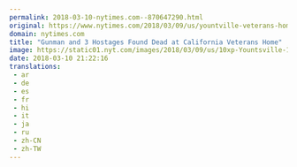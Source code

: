```yaml
---
permalink: 2018-03-10-nytimes.com--870647290.html
original: https://www.nytimes.com/2018/03/09/us/yountville-veterans-home-shooting.html?partner=rss&amp;emc=rss
domain: nytimes.com
title: "Gunman and 3 Hostages Found Dead at California Veterans Home"
image: https://static01.nyt.com/images/2018/03/09/us/10xp-Yountsville-1/10xp-Yountsville-1-mediumThreeByTwo440.jpg
date: 2018-03-10 21:22:16
translations: 
 - ar
 - de
 - es
 - fr
 - hi
 - it
 - ja
 - ru
 - zh-CN
 - zh-TW
---
```


